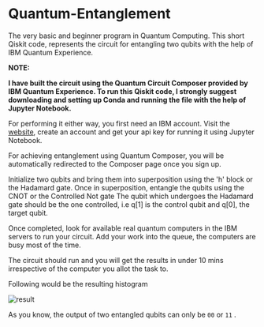 # Quantum-Entanglement
The very basic and beginner program in Quantum Computing. This short Qiskit code, represents the circuit for entangling two qubits with the help of IBM Quantum Experience.



**NOTE:**

**I have built the circuit using the Quantum Circuit Composer provided by IBM Quantum Experience. To run this Qiskit code, I strongly suggest downloading and setting up Conda
and running the file with the help of Jupyter Notebook.**



For performing it either way, you first need an IBM account. Visit the [website](https://quantum-computing.ibm.com), create an account and get your api key for running it
using Jupyter Notebook.

For achieving entanglement using Quantum Composer, you will be automatically redirected to the Composer page once you sign up. 

Initialize two qubits and bring them into superposition using the 'h' block or the Hadamard gate. Once in superposition, entangle the qubits using the CNOT or the Controlled Not gate 
The qubit which undergoes the Hadamard gate should be the one controlled, i.e q[1] is the control qubit and q[0], the target qubit.

Once completed, look for available real quantum computers in the IBM servers to run your circuit. Add your work into the queue, the computers are busy most of the time.

The circuit should run and you will get the results in under 10 mins irrespective of the computer you allot the task to.

Following would be the resulting histogram

![result](https://github.com/9dubs/test/blob/main/entanglement-result.png)

As you know, the output of two entangled qubits can only be ```00```  or  ```11``` .
